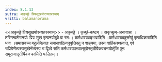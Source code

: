 ```yaml
---
index: 8.1.13
sutra: अकृच्छ्रे प्रियसुखयोरन्यतरस्याम्
vritti: balamanorama
---
```


<<अकृच्छ्रे प्रियसुखयोरन्यतरस्याम्>> - अकृच्छ्रे । कृच्छ्रं-कष्टम् । अकृच्छ्रम्-अनायासः । तस्मिन्वर्तमानयोः प्रिय सुख इत्यनयोद्र्वे वा स्तः । कर्मधारयवद्भावादिति ।कर्मधारयवदुत्तरेषु॑ इत्यधिकारादिति भावः ।समासवच्च बहुल॑मित्यतः समासवदित्यनुवृत्तिस्तु न शङ्क्या, तस्य वार्तिकस्थत्वात्, एवं चप्रियेणे॑त्यस्यसुखेने॑त्यस्य च द्वित्वे सति कर्मधारयवत्त्वात्सुपोस्तृतीयैकवचनयोर्लुकि पुनः समुदायात्तृतीयैकवचनमिति फलितम् । 